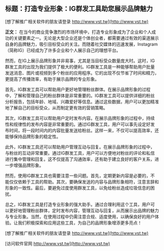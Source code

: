 ## **标题：打造专业形象：IG群发工具助您展示品牌魅力**

[想了解推广相关软件的朋友请登录 http://www.vst.tw](http://www.vst.tw)

**正文：**
在当今的商业竞争激烈的市场环境中，打造专业形象成为了企业和个人成功的关键要素之一。无论是大型企业还是个体创业者，都需要通过有效的渠道展示自身的品牌魅力，吸引目标受众的关注。而随着社交媒体的迅速发展，Instagram（简称IG）已经成为了许多企业和个人展示自己的理想平台。

然而，在IG上展示品牌形象并非易事，尤其是当目标受众数量庞大时。这时，IG群发工具的出现为我们提供了极大的便利。IG群发工具是一种能够帮助用户批量发送消息、图片或视频到多个粉丝的应用程序。它的出现不仅节省了时间和精力，更提高了传播效率，有助于展示品牌的专业形象。

首先，IG群发工具可以帮助用户更好地管理粉丝群体。在展示品牌形象的过程中，了解和管理自己的粉丝群体是非常重要的。IG群发工具可以提供详细的粉丝分析报告，包括年龄、地域、兴趣爱好等信息。通过这些数据，用户可以更加精准地了解自己的目标受众，从而制定更有效的营销策略。

其次，IG群发工具可以帮助用户定时发布内容。在展示品牌形象的过程中，持续性和规律性的发布内容是非常重要的。通过IG群发工具，用户可以事先设定好发布时间，将一段时间内的内容批量发送给粉丝。这样一来，不仅可以提高效率，还能够保持品牌形象的稳定性。

此外，IG群发工具还可以帮助用户管理互动与回复。在展示品牌形象的过程中，与粉丝的互动非常重要。通过IG群发工具，用户可以方便地对粉丝的评论和私信进行集中管理和回复。这不仅提高了沟通效率，还有助于建立良好的客户关系，进一步增强品牌形象。

然而，使用IG群发工具也需要注意一些问题。首先，定期更新内容是必要的，不能仅仅依赖于工具的帮助。其次，要确保发送的内容与品牌形象相符，注意言辞和形象的一致性。最后，要避免过度使用群发工具，以免给粉丝造成垃圾信息的困扰。

总之，IG群发工具是打造专业形象的强大助手。通过合理利用这个工具，用户可以更好地管理粉丝群体，定时发布内容，管理互动与回复，从而展示出品牌的魅力与专业形象。当然，在使用过程中仍需注意合规、适度使用，以确保良好的用户体验。让我们积极探索和应用这些工具，为自己的品牌形象增添更多亮点！

[想了解推广相关软件的朋友请登录 http://www.vst.tw](http://www.vst.tw)


[访问软件官网 http://www.vst.tw](http://www.vst.tw)
